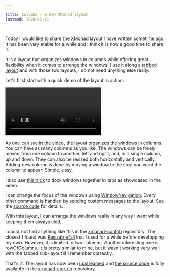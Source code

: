 ```yaml
---

title: Columns - a new XMonad layout
lastmod: 2024-05-21

---
```


Today I would like to share the [XMonad][xmonad] layout I have written sometime 
ago. It has been very stable for a while and I think it is now a good time to 
share it.

It is a layout that organizes windows in columns while offering great 
flexibility when it comes to arrange the windows. I use it along a [tabbed 
layout][tabbed-layout] and with those two layouts, I do not need anything else 
really.

Let's first start with a quick demo of the layout in action:

![](/images/columns.mkv)

As one can see in the video, the layout organizes the windows in columns. You 
can have as many columns as you like. The windows can be freely moved from one 
column to another, left and right, and, in a single column, up and down. They 
can also be resized both horizontally and vertically. Adding new column is done 
by moving a window to the spot you want the column to appear. Simple, easy.

I also use [this trick][sublayout] to dock windows together in tabs as 
showcased in the video.

I can change the focus of the windows using [WindowNavigation]. Every other 
command is handled by sending custom messages to the layout. See the [source 
code][code] for details.

With this layout, I can arrange the windows really in any way I want while 
keeping them always tiled.

I could not find anything like this in the [xmonad-contrib] repository. The 
closest I found was [ResizableTall] that I used for a while before developping 
my own. However, it is limited to two columns. Another interesting one is 
[rowOfColumns]. It is pretty similar to mine, but it wasn't working very well 
with the tabbed sub-layout if I remember correctly.

That's it. The layout has now been 
[upstreamed](https://github.com/xmonad/xmonad-contrib/pull/887) and [the source 
code][code] is fully available in the [xmonad-contrib] repository.

[xmonad]: https://xmonad.org/
[xmonad-contrib]: https://github.com/xmonad/xmonad-contrib
[sublayout]: 
https://hackage.haskell.org/package/xmonad-contrib-0.18.0/docs/XMonad-Layout-SubLayouts.html#v:subLayout
[ResizableTall]: 
https://hackage.haskell.org/package/xmonad-contrib-0.18.0/docs/XMonad-Layout-ResizableTile.html 
[rowOfColumns]: 
https://hackage.haskell.org/package/xmonad-contrib-0.18.0/docs/XMonad-Layout-Groups-Examples.html#g:2 
[tabbed-layout]: 
https://hackage.haskell.org/package/xmonad-contrib-0.18.0/docs/XMonad-Layout-Tabbed.html
[WindowNavigation]: 
https://hackage.haskell.org/package/xmonad-contrib-0.18.0/docs/XMonad-Layout-WindowNavigation.html
[code]: 
https://github.com/jecaro/xmonad-contrib/blob/a1ef65ff957cc97ca0d237c2f07802a5f90a5117/XMonad/Layout/Columns.hs

